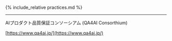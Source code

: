 {% include_relative practices.md %}

----
AIプロダクト品質保証コンソーシアム (QA4AI Consorthium)

[https://www.qa4ai.jp/](https://www.qa4ai.jp/)
